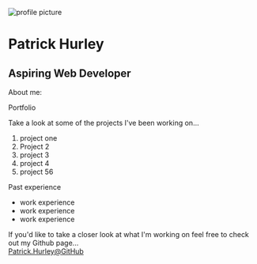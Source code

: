 ![profile picture](https://avatars1.githubusercontent.com/u/59891266?s=400&u=0eabf61ee4dbe4aa1c54bf3fc192e6b10dae54e2&v=4)

# **Patrick Hurley**
## **Aspiring Web Developer**


About me:  

Portfolio  

Take a look at some of the projects I've been working on...
1. project one
2. Project 2
3. project 3
4. project 4
5. project 56

Past experience
* work experience
* work experience
* work experience

If you'd like to take a closer look at what I'm working on feel free to check out my Github page...  
[Patrick.Hurley@GitHub](https://github.com/hurl2526)

